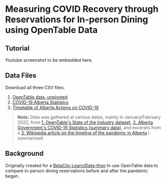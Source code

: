 # Measuring COVID Recovery through Reservations for In-person Dining using OpenTable Data

## Tutorial
Youtube screenshot to be embedded here.


## Data Files
Download all three CSV files:

1) [OpenTable data, unpivoted](https://github.com/ideaOwl/betacityyeg-dive-opentable/raw/main/data/unpivoted-opentable-seated-diner-data.csv)
2) [COVID-19 Alberta Statistics](https://github.com/ideaOwl/betacityyeg-dive-opentable/raw/main/data/covid-19-alberta-statistics-summary-data.csv)
3) [Timetable of Alberta Actions on COVID-19](https://github.com/ideaOwl/betacityyeg-dive-opentable/raw/main/data/covid-19-pandemic-response-alberta.csv)


> **Note:** Data was gathered at various dates, mainly in January/February 2022, from [1. OpenTable's State of the Industry dataset](https://www.opentable.com/state-of-industry), [2. Alberta Government's COVID-19 Statistics (summary data)](https://www.alberta.ca/stats/covid-19-alberta-statistics.htm#data-export), and excerpts from a [3. Wikipedia article on the timeline of the pandemic in Alberta](https://en.wikipedia.org/wiki/Timeline_of_the_COVID-19_pandemic_in_Alberta) I summarized.

## Background

Originally created for a [BetaCity Learn/Data-thon](https://www.meetup.com/startupedmonton/events/283522699/) to use OpenTable data to compare in-person dining reservations before and after the pandemic began.